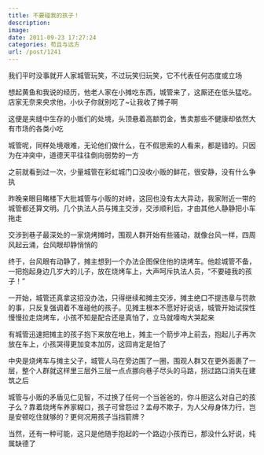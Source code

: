 ```yaml
---
title: 不要碰我的孩子！
description: 
image: 
date: 2011-09-23 17:27:24
categories: 苟且与远方
url: /post/1241
---
```


我们平时没事就开人家城管玩笑，不过玩笑归玩笑，它不代表任何态度或立场

想起黄鱼和我说的经历，他老人家在小摊吃东西，城管来了，这厮还在低头猛吃。店家无奈来央求他，小伙子你就别吃了~让我收了摊子啊

这便是夹缝中生存的小贩们的处境，头顶悬着高额罚金，售卖那些不健康却依然大有市场的各类小吃

城管呢，同样处境艰难，无论他们做什么，在不假思索的人看来，都是错的。只因为在冲突中，道德天平往往倒向弱势的一方

之前就看到过一次，少量城管在彩虹城门口没收小贩的鲜花，很安静，没有什么争执

昨晚亲眼目睹楼下大批城管与小贩的对峙，这回也没有太大异动，我家附近一带的城管都还算文明。几个执法人员与摊主交涉，交涉顺利后，才由其他人静静把小车拖走

交涉到巷子最深处的一家烧烤摊时，围观人群开始有些骚动，就像台风一样，四周风起云涌，台风眼却静悄悄的

终于，台风眼有动静了，摊主想到一个办法企图保住他的烧烤车。他趁城管不备，一把抱起身边几岁大的儿子，放在烧烤车上，大声呵斥执法人员，“不要碰我的孩子！”

一开始，城管还真拿这招没办法，只得继续和摊主交涉，摊主绝口不提违章与罚款的事，只反复强调着不准碰他的孩子。见摊主根本不愿好好说话，城管开始试探性慢慢拉走烧烤车，小孩不知是配合还是真怕了，立马就嚎啕大哭起来

有城管迅速把摊主的孩子抱下来放在地上，摊主一个箭步冲上前去，抱起儿子再次放在车上，小孩哭得更加变本加厉，这回肯定是怕了

中央是烧烤车与摊主父子，城管人马在旁边围了一圈，围观人群又在更外面裹了一层，整个人群就这样里三层外三层一点点挪向巷子尽头的马路，拐过路口消失在建筑之后

城管与小贩的矛盾见仁见智，不过换了任何一个当爸爸的，你斗胆这么对自己的孩子么？靠着烧烤车养家糊口，孩子可曾怨过？孟母不欺子，为人父母身体力行，岂是安顿吃住就够的？更何况用孩子当挡箭牌？

当然，还有一种可能，这只是他随手抱起的一个路边小孩而已，那没什么好说，纯属缺德了